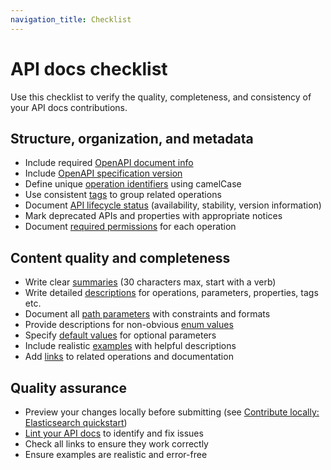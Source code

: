 ```yaml
---
navigation_title: Checklist
---
```


# API docs checklist

Use this checklist to verify the quality, completeness, and consistency of your API docs contributions.

## Structure, organization, and metadata
- Include required [OpenAPI document info](./organize-annotate.md#add-open-api-document-info)
- Include [OpenAPI specification version](./organize-annotate.md#add-openapi-specification-version)
- Define unique [operation identifiers](./organize-annotate.md#add-operation-identifiers) using camelCase
- Use consistent [tags](./organize-annotate.md#group-apis-with-tags) to group related operations
- Document [API lifecycle status](./organize-annotate.md#specify-api-lifecycle-status) (availability, stability, version information)
- Mark deprecated APIs and properties with appropriate notices
- Document [required permissions](./organize-annotate.md#document-required-permissions) for each operation

## Content quality and completeness

- Write clear [summaries](./guidelines.md#write-summaries) (30 characters max, start with a verb)
- Write detailed [descriptions](./guidelines.md#write-descriptions) for operations, parameters, properties, tags etc.
- Document all [path parameters](./guidelines.md#document-path-parameters) with constraints and formats
- Provide descriptions for non-obvious [enum values](./guidelines.md#document-enum-values)
- Specify [default values](./guidelines.md#set-default-values) for optional parameters
- Include realistic [examples](./guidelines.md#add-examples) with helpful descriptions
- Add [links](./guidelines.md#add-links) to related operations and documentation

## Quality assurance

- Preview your changes locally before submitting (see [Contribute locally: Elasticsearch quickstart](./quickstart.md))
- [Lint your API docs](guidelines.md#lint-your-api-docs) to identify and fix issues
- Check all links to ensure they work correctly
- Ensure examples are realistic and error-free